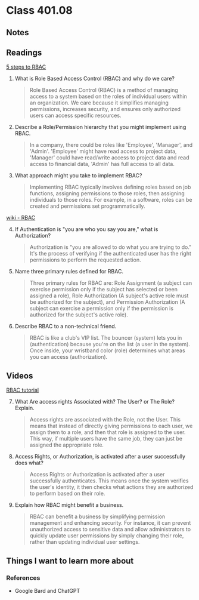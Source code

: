 # Class 401.08

## Notes

## Readings
[5 steps to RBAC](https://www.csoonline.com/article/3060780/security/5-steps-to-simple-role-based-access-control.html)

1. What is Role Based Access Control (RBAC) and why do we care?

    > Role Based Access Control (RBAC) is a method of managing access to a system based on the roles of individual users within an organization. We care because it simplifies managing permissions, increases security, and ensures only authorized users can access specific resources.

2. Describe a Role/Permission hierarchy that you might implement using RBAC.

    > In a company, there could be roles like 'Employee', 'Manager', and 'Admin'. 'Employee' might have read access to project data, 'Manager' could have read/write access to project data and read access to financial data, 'Admin' has full access to all data.

3. What approach might you take to implement RBAC?

    > Implementing RBAC typically involves defining roles based on job functions, assigning permissions to those roles, then assigning individuals to those roles. For example, in a software, roles can be created and permissions set programmatically.

[wiki - RBAC](https://en.wikipedia.org/wiki/Role-based_access_control)

4. If Authentication is "you are who you say you are," what is Authorization?

    > Authorization is "you are allowed to do what you are trying to do." It's the process of verifying if the authenticated user has the right permissions to perform the requested action.

5. Name three primary rules defined for RBAC.

    > Three primary rules for RBAC are: Role Assignment (a subject can exercise permission only if the subject has selected or been assigned a role), Role Authorization (A subject's active role must be authorized for the subject), and Permission Authorization (A subject can exercise a permission only if the permission is authorized for the subject's active role).

6. Describe RBAC to a non-technical friend.

    > RBAC is like a club's VIP list. The bouncer (system) lets you in (authentication) because you're on the list (a user in the system). Once inside, your wristband color (role) determines what areas you can access (authorization).

## Videos

[RBAC tutorial](https://www.youtube.com/watch?v=C4NP8Eon3cA)

7. What Are access rights Associated with?  The User? or The Role? Explain.

    > Access rights are associated with the Role, not the User. This means that instead of directly giving permissions to each user, we assign them to a role, and then that role is assigned to the user. This way, if multiple users have the same job, they can just be assigned the appropriate role.

8. Access Rights, or Authorization, is activated after a user successfully does what?

    > Access Rights or Authorization is activated after a user successfully authenticates. This means once the system verifies the user's identity, it then checks what actions they are authorized to perform based on their role.

9. Explain how RBAC might benefit a business.

    > RBAC can benefit a business by simplifying permission management and enhancing security. For instance, it can prevent unauthorized access to sensitive data and allow administrators to quickly update user permissions by simply changing their role, rather than updating individual user settings.


## Things I want to learn more about

### References
- Google Bard and ChatGPT
